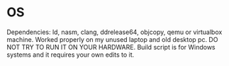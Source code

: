 # OS
Dependencies: ld, nasm, clang, ddrelease64, objcopy, qemu or virtualbox machine.
Worked properly on my unused laptop and old desktop pc.
DO NOT TRY TO RUN IT ON YOUR HARDWARE.
Build script is for Windows systems and it requires your own edits to it.
